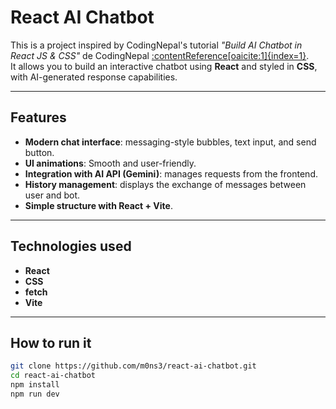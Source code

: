# React AI Chatbot 

This is a project inspired by CodingNepal's tutorial *"Build AI Chatbot in React JS & CSS"* de CodingNepal [:contentReference\[oaicite:1\]{index=1}](https://www.youtube.com/watch?v=5fiXEGdEK10).  
It allows you to build an interactive chatbot using **React** and styled in **CSS**, with AI-generated response capabilities.

---

##  Features

-  **Modern chat interface**: messaging-style bubbles, text input, and send button.
-  **UI animations**: Smooth and user-friendly.
- **Integration with AI API (Gemini)**: manages requests from the frontend.
- **History management**: displays the exchange of messages between user and bot.
- **Simple structure with React + Vite**.
  
---

##  Technologies used

- **React** 
- **CSS** 
- **fetch** 
- **Vite** 

---

##  How to run it

```bash
git clone https://github.com/m0ns3/react-ai-chatbot.git
cd react-ai-chatbot
npm install
npm run dev

